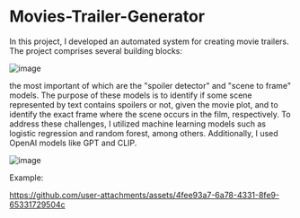 # Movies-Trailer-Generator
In this project, I developed an automated system for creating movie trailers. The project comprises several building blocks:

![image](https://github.com/user-attachments/assets/30654fb8-1ad4-4445-a688-eeebc53d675c)


the most important of which are the "spoiler detector" and "scene to frame" models. The purpose of these models is to identify if some scene represented by text contains spoilers or not, given the movie plot, and to identify the exact frame where the scene occurs in the film, respectively. To address these challenges, I utilized machine learning models such as logistic regression and random forest, among others. Additionally, I used OpenAI models like GPT and CLIP.

![image](https://github.com/user-attachments/assets/f04822e9-44b3-4b6d-b063-d8f0a5f0e350)


Example: 

https://github.com/user-attachments/assets/4fee93a7-6a78-4331-8fe9-65331729504c

